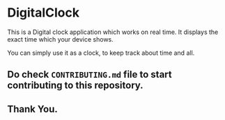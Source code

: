 # DigitalClock
This is a Digital clock application which works on real time. It displays the exact time which your device shows.

You can simply use it as a clock, to keep track about time and all.

## Do check `CONTRIBUTING.md` file to start contributing to this repository. 
## Thank You.
